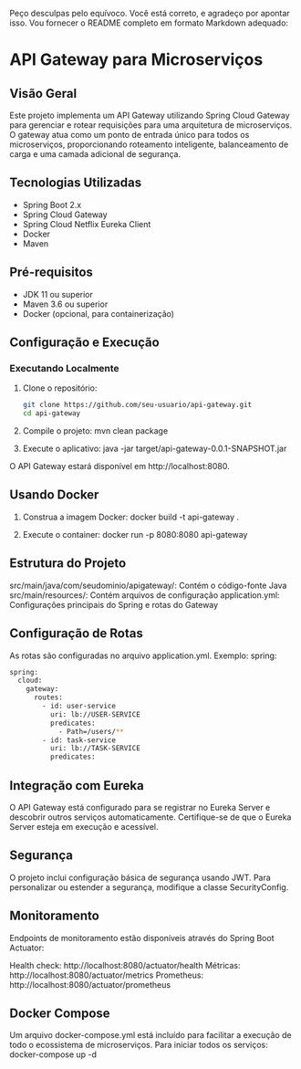 Peço desculpas pelo equívoco. Você está correto, e agradeço por apontar isso. Vou fornecer o README completo em formato Markdown adequado:
# API Gateway para Microserviços

## Visão Geral

Este projeto implementa um API Gateway utilizando Spring Cloud Gateway para gerenciar e rotear requisições para uma arquitetura de microserviços. O gateway atua como um ponto de entrada único para todos os microserviços, proporcionando roteamento inteligente, balanceamento de carga e uma camada adicional de segurança.

## Tecnologias Utilizadas

- Spring Boot 2.x
- Spring Cloud Gateway
- Spring Cloud Netflix Eureka Client
- Docker
- Maven

## Pré-requisitos

- JDK 11 ou superior
- Maven 3.6 ou superior
- Docker (opcional, para containerização)

## Configuração e Execução

### Executando Localmente

1. Clone o repositório:
   ```bash
   git clone https://github.com/seu-usuario/api-gateway.git
   cd api-gateway 


2. Compile o projeto:
  mvn clean package


3. Execute o aplicativo:
  java -jar target/api-gateway-0.0.1-SNAPSHOT.jar



O API Gateway estará disponível em http://localhost:8080.
## Usando Docker

1. Construa a imagem Docker:
  docker build -t api-gateway .


2. Execute o container:
  docker run -p 8080:8080 api-gateway



## Estrutura do Projeto

src/main/java/com/seudominio/apigateway/: Contém o código-fonte Java
src/main/resources/: Contém arquivos de configuração
application.yml: Configurações principais do Spring e rotas do Gateway



## Configuração de Rotas
As rotas são configuradas no arquivo application.yml. Exemplo:
spring:

```bash
spring:
  cloud:
    gateway:
      routes:
        - id: user-service
          uri: lb://USER-SERVICE
          predicates:
            - Path=/users/**
        - id: task-service
          uri: lb://TASK-SERVICE
          predicates: 
```


## Integração com Eureka
O API Gateway está configurado para se registrar no Eureka Server e descobrir outros serviços automaticamente. Certifique-se de que o Eureka Server esteja em execução e acessível.

## Segurança
O projeto inclui configuração básica de segurança usando JWT. Para personalizar ou estender a segurança, modifique a classe SecurityConfig.

## Monitoramento
Endpoints de monitoramento estão disponíveis através do Spring Boot Actuator:

Health check: http://localhost:8080/actuator/health
Métricas: http://localhost:8080/actuator/metrics
Prometheus: http://localhost:8080/actuator/prometheus

## Docker Compose
Um arquivo docker-compose.yml está incluído para facilitar a execução de todo o ecossistema de microserviços. Para iniciar todos os serviços:
docker-compose up -d
